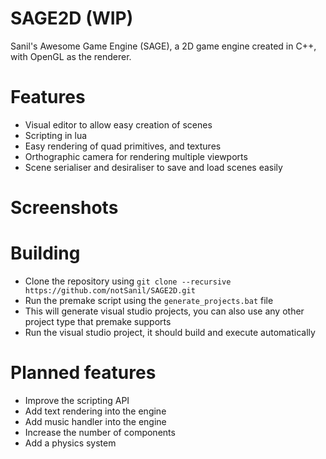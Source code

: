 # SAGE2D (WIP)
Sanil's Awesome Game Engine (SAGE), a 2D game engine created in C++, with OpenGL as the renderer.

# Features
* Visual editor to allow easy creation of scenes
* Scripting in lua
* Easy rendering of quad primitives, and textures
* Orthographic camera for rendering multiple viewports
* Scene serialiser and desiraliser to save and load scenes easily

# Screenshots


# Building
* Clone the repository using `git clone --recursive https://github.com/notSanil/SAGE2D.git`
* Run the premake script using the `generate_projects.bat` file
* This will generate visual studio projects, you can also use any other project type that premake supports
* Run the visual studio project, it should build and execute automatically

# Planned features
* Improve the scripting API
* Add text rendering into the engine
* Add music handler into the engine
* Increase the number of components
* Add a physics system
